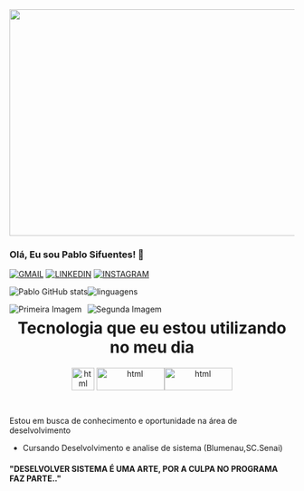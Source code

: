 <img height="400" width="900" src="https://cdnb.artstation.com/p/assets/images/images/036/125/405/original/igor-freitas-mesa.gif?1616779562">

### Olá, Eu sou Pablo Sifuentes! 👋

[![GMAIL](https://img.shields.io/badge/Gmail-D14836?style=for-the-badge&logo=gmail&logoColor=white)](mailto:sifuentespablo@gmail.com)
[![LINKEDIN](https://img.shields.io/badge/LinkedIn-0077B5?style=for-the-badge&logo=linkedin&logoColor=white)](https://www.linkedin.com/in/pablo-sifuentes-599097265/)
[![INSTAGRAM](https://img.shields.io/badge/Instagram-E4405F?style=for-the-badge&logo=instagram&logoColor=white)](https://www.instagram.com/pablo_sifu_/)

![Pablo GitHub stats](https://github-readme-stats.vercel.app/api?username=PabloSifuentes&show_icons=true&theme=blue_navy )![linguagens](https://github-readme-stats.vercel.app/api/top-langs/?username=PabloSifuentes&show_icons=true&theme=blue_navy )
<div>
    <img src="https://github-readme-streak-stats.herokuapp.com?user=PabloSifuentes&theme=ocean-gradient&border_radius=5.0&locale=pt_BR&date_format=j%20M%5B%20Y%5D" alt="Primeira Imagem" style="float: left; margin-right: 10px;" />
    <img src="https://steamuserimages-a.akamaihd.net/ugc/1548632727022870262/7A4E635EF2778FED99968756D830CADE8F9D6297/?imw=512&&ima=fit&impolicy=Letterbox&imcolor=%23000000&letterbox=false" alt="Segunda Imagem" style="float: left;" />
</div>
<center>
    <h1>Tecnologia que eu estou utilizando no meu dia</h1>
   
<img align="center" alt="html" height="40" width="40" src="https://cdn.jsdelivr.net/gh/devicons/devicon@latest/icons/javascript/javascript-original.svg" /> <img align="center" alt="html" height="40" width="120" src="https://img.shields.io/badge/MySQL-00000F?style=for-the-badge&logo=mysql&logoColor=white" /><img align="center" alt="html" height="40" width="120" src="https://img.shields.io/badge/Google_Cloud-4285F4?style=for-the-badge&logo=google-cloud&logoColor=white" />
</center>         
</div><br/>  

Estou em busca de conhecimento e oportunidade na área de deselvolvimento

- Cursando Deselvolvimento e analise de sistema (Blumenau,SC.Senai)

#### "DESELVOLVER SISTEMA É UMA ARTE, POR A CULPA NO PROGRAMA FAZ PARTE.."
